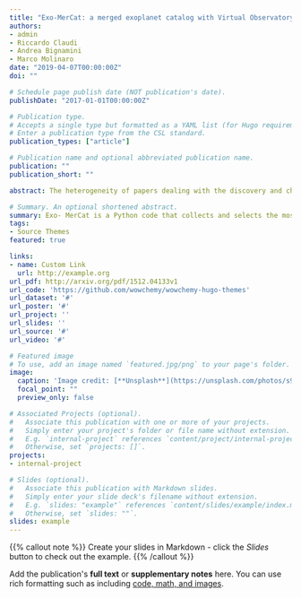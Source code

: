 ```yaml
---
title: "Exo-MerCat: a merged exoplanet catalog with Virtual Observatory connection."
authors:
- admin
- Riccardo Claudi
- Andrea Bignamini
- Marco Molinaro
date: "2019-04-07T00:00:00Z"
doi: ""

# Schedule page publish date (NOT publication's date).
publishDate: "2017-01-01T00:00:00Z"

# Publication type.
# Accepts a single type but formatted as a YAML list (for Hugo requirements).
# Enter a publication type from the CSL standard.
publication_types: ["article"]

# Publication name and optional abbreviated publication name.
publication: ""
publication_short: ""

abstract: The heterogeneity of papers dealing with the discovery and characterization of exoplanets makes every attempt to maintain a uniform exoplanet catalog almost impossible. Four sources currently available online (NASA Exoplanet Archive, Exoplanet Orbit Database, Exoplanet Encyclopaedia, and Open Exoplanet Catalogue) are commonly used by the community, but they can hardly be compared, due to discrepancies in notations and in selection criteria. Exo- MerCat is a Python code that collects and selects the most precise measurement for all interesting planetary and orbital parameters contained in the four databases, accounting for the presence of multiple aliases for the same target. It can download information about the host star as well by use of Virtual Observatory ConeSearch connections to the major archives such as SIMBAD and those available in VizieR. A Graphical User Interface is provided to filter data based on the user’s constraints and generate automatic plots that are commonly used in the exoplanetary community. With Exo-MerCat, we retrieved a unique catalog that merges information from the four main databases, standardizing the output and handling notation differences issues. Exo-MerCat is able to correct as many issues that prevent a direct correspondence between multiple items in the four databases as possible, with the available data. The catalog is available as a VO resource for everyone to use and it is periodically updated, according to the update rates of the source catalogs.

# Summary. An optional shortened abstract.
summary: Exo- MerCat is a Python code that collects and selects the most precise measurement for all interesting planetary and orbital parameters contained in the four databases, accounting for the presence of multiple aliases for the same target.
tags:
- Source Themes
featured: true

links:
- name: Custom Link
  url: http://example.org
url_pdf: http://arxiv.org/pdf/1512.04133v1
url_code: 'https://github.com/wowchemy/wowchemy-hugo-themes'
url_dataset: '#'
url_poster: '#'
url_project: ''
url_slides: ''
url_source: '#'
url_video: '#'

# Featured image
# To use, add an image named `featured.jpg/png` to your page's folder. 
image:
  caption: 'Image credit: [**Unsplash**](https://unsplash.com/photos/s9CC2SKySJM)'
  focal_point: ""
  preview_only: false

# Associated Projects (optional).
#   Associate this publication with one or more of your projects.
#   Simply enter your project's folder or file name without extension.
#   E.g. `internal-project` references `content/project/internal-project/index.md`.
#   Otherwise, set `projects: []`.
projects:
- internal-project

# Slides (optional).
#   Associate this publication with Markdown slides.
#   Simply enter your slide deck's filename without extension.
#   E.g. `slides: "example"` references `content/slides/example/index.md`.
#   Otherwise, set `slides: ""`.
slides: example
---
```


{{% callout note %}}
Create your slides in Markdown - click the *Slides* button to check out the example.
{{% /callout %}}

Add the publication's **full text** or **supplementary notes** here. You can use rich formatting such as including [code, math, and images](https://wowchemy.com/docs/content/writing-markdown-latex/).
